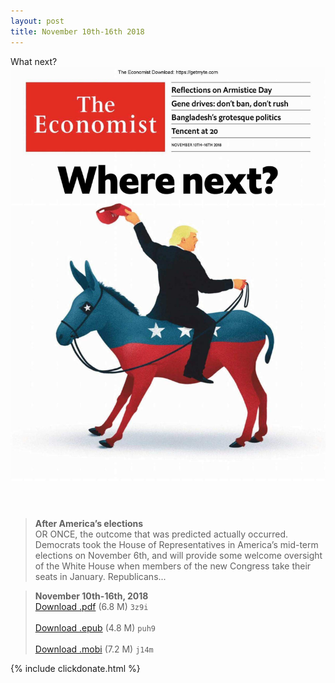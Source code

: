 ```yaml
---
layout: post
title: November 10th-16th 2018
---
```


<div class="message">
	What next?
</div>

<header class="xmas">
<div class="cover upload">
<img src="/public/img/the-economist/img_2018.11.10.jpg" />
</div>
</header>
<!--more-->

> **After America’s elections** <br/>
OR ONCE, the outcome that was predicted actually occurred. Democrats took the House of Representatives in America’s mid-term elections on November 6th, and will provide some welcome oversight of the White House when members of the new Congress take their seats in January. Republicans...

> **November 10th-16th, 2018**<br/>
[Download .pdf](https://pan.baidu.com/s/1V8YQTp_ymmyY6CS7A0wmLA) (6.8 M)
`3z9i` <br/><br/>
[Download .epub](https://pan.baidu.com/s/14GzHsEFRrW5_diSRhAh_oQ) (4.8 M)
`puh9` <br/><br/>
[Download .mobi](https://pan.baidu.com/s/1ufVw_bgVfRf7fOrlAVcnjQ) (7.2 M)
`j14m`

{% include clickdonate.html %}
